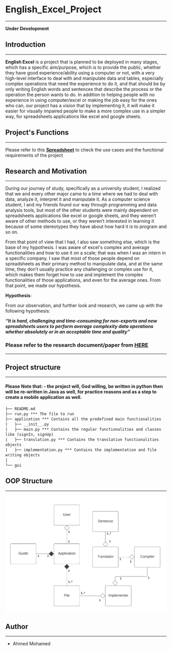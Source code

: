 # English_Excel_Project
****************

**Under Development**

## Introduction
**************
**English Excel** is a project that is planned to be deployed in many stages, which has a specific aim/purpose, which is to provide the public, whether they have good experience/ability using a computer or not, with a very high-level interface to deal with and manipulate data and tables, especially complex operations that need the experience to do it, and that should be by only writing English words and sentences that describe the process or the operation the person wants to do. In addition to helping people with no experience in using computer/excel or making the job easy for the ones who can, our project has a vision that by implementing it, it will make it easier for visually impaired people to make a more complex use in a simpler way, for spreadsheets applications like excel and google sheets.


## Project's Functions
****************
Please refer to this **[Spreadsheet](https://docs.google.com/spreadsheets/d/17WzV-W7HQ3XcJ7myyZlAuGElQq6yvE9q_bbXr-z3QOY/edit#gid=0)** to check the use cases and the functional requirements of the project

## Research and Motivation
****************
During our journey of study, specifically as a university student, I realized that we and every other major came to a time where we had to deal with data, analyze it, interpret it and manipulate it. As a computer science student, I and my friends found our way through programming and data analysis tools, but most of the other students were mainly dependent on spreadsheets applications like excel or google sheets, and they weren’t aware of other methods to use, or they weren’t interested in learning it because of some stereotypes they have about how hard it is to program and so on. 

From that point of view that I had, I also saw something else, which is the base of my hypothesis. I was aware of excel's complex and average functionalities and how to use it on a scale; that was when I was an intern in a specific company. I saw that most of those people depend on spreadsheets as their primary method to manipulate data, and at the same time, they don’t usually practice any challenging or complex use for it, which makes them forget how to use and implement the complex functionalities of those applications, and even for the average ones. From that point, we made our hypothesis.

**Hypothesis**:

From our observation, and further look and research, we came up with the following hypothesis:

***“It is hard, challenging and time-consuming for non-experts and new spreadsheets users to perform average complexity data operations whether absolutely or in an acceptable time and quality”***

### Please refer to the research document/paper from [HERE](https://docs.google.com/document/d/1lCygne2TUmsM03kNKZFZKGNhuR72Lf_GuhAtuDtNWPk/edit)
*******************

## Project structure
****************
#### Please Note that: - the project will, God willing, be written in python then will be re-written in Java as well, for practice reasons and as a step to create a mobile application as well.

    ├── README.md
    ├── run.py *** The file to run 
    ├── application *** Contains all the predefined main functionalities
    |   ├── __init__.py
    |   ├── main.py *** Contains the regular functionalities and classes like (signIn, signUp)
    |   ├── translation.py *** Contains the translation functionalities objects
    |   ├── implementation.py *** Contains the implementation and file writing objects
    |
    └── gui

## OOP Structure
****************

![Image](Graphics_and_ilustrations\Classes_UML_Diagrams\Class_UML.png)


## Author
****************
- Ahmed Mohamed